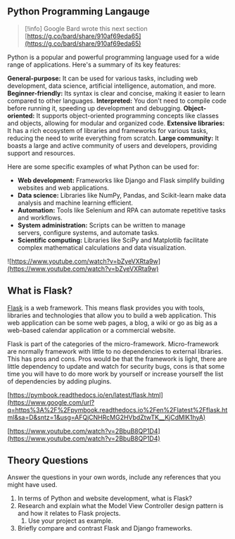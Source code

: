 ## Python Programming Langauge

  
> [!info] Google Bard wrote this next section
> [https://g.co/bard/share/910af69eda65](https://g.co/bard/share/910af69eda65)
  

Python is a popular and powerful programming language used for a wide range of applications. Here's a summary of its key features:

  

**General-purpose:** It can be used for various tasks, including web development, data science, artificial intelligence, automation, and more.
**Beginner-friendly:** Its syntax is clear and concise, making it easier to learn compared to other languages.
**Interpreted:** You don't need to compile code before running it, speeding up development and debugging.
**Object-oriented:** It supports object-oriented programming concepts like classes and objects, allowing for modular and organized code.
**Extensive libraries:** It has a rich ecosystem of libraries and frameworks for various tasks, reducing the need to write everything from scratch.
**Large community:** It boasts a large and active community of users and developers, providing support and resources.

  
Here are some specific examples of what Python can be used for:

- **Web development:** Frameworks like Django and Flask simplify building websites and web applications.
- **Data science:** Libraries like NumPy, Pandas, and Scikit-learn make data analysis and machine learning efficient.
- **Automation:** Tools like Selenium and RPA can automate repetitive tasks and workflows.
- **System administration:** Scripts can be written to manage servers, configure systems, and automate tasks.
- **Scientific computing:** Libraries like SciPy and Matplotlib facilitate complex mathematical calculations and data visualization.


![https://www.youtube.com/watch?v=bZyeVXRta9w](https://www.youtube.com/watch?v=bZyeVXRta9w)


## What is Flask?

[Flask](http://www.google.com/url?q=http%3A%2F%2Fflask.pocoo.org%2F&sa=D&sntz=1&usg=AFQjCNEJ9V-_HcnDs2ho4QdgKcuzcvyZwA) is a web framework. This means flask provides you with tools, libraries and technologies that allow you to build a web application. This web application can be some web pages, a blog, a wiki or go as big as a web-based calendar application or a commercial website.

Flask is part of the categories of the micro-framework. Micro-framework are normally framework with little to no dependencies to external libraries. This has pros and cons. Pros would be that the framework is light, there are little dependency to update and watch for security bugs, cons is that some time you will have to do more work by yourself or increase yourself the list of dependencies by adding plugins.


[https://pymbook.readthedocs.io/en/latest/flask.html](https://www.google.com/url?q=https%3A%2F%2Fpymbook.readthedocs.io%2Fen%2Flatest%2Fflask.html&sa=D&sntz=1&usg=AFQjCNHRcMG2HVbdZtwTK__KjCdMlK1hyA)

[https://www.youtube.com/watch?v=2BbuB8QP1D4](https://www.youtube.com/watch?v=2BbuB8QP1D4)

## Theory Questions

Answer the questions in your own words, include any references that you might have used.

1. In terms of Python and website development, what is Flask?
2. Research and explain what the Model View Controller design pattern is and how it relates to Flask projects.
	1. Use your project as example.
3. Briefly compare and contrast Flask and Django frameworks.
